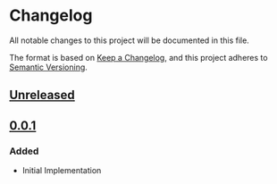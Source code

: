 # Changelog

All notable changes to this project will be documented in this file.

The format is based on [Keep a Changelog](https://keepachangelog.com/en/1.0.0/),
and this project adheres to [Semantic Versioning](https://semver.org/spec/v2.0.0.html).

## [Unreleased]

## [0.0.1]

### Added

- Initial Implementation

<!-- markdown-link-check-disable -->

[unreleased]: https://github.com/mineiros-io/terraform-cloudflare-waf/compare/v0.0.1...HEAD
[0.0.1]: https://github.com/mineiros-io/terraform-cloudflare-waf/releases/tag/v0.0.1

<!-- markdown-link-check-disabled -->
